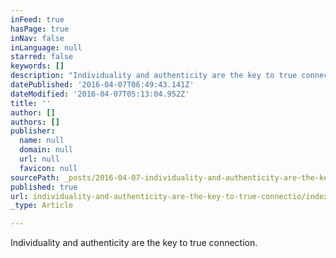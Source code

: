 ```yaml
---
inFeed: true
hasPage: true
inNav: false
inLanguage: null
starred: false
keywords: []
description: "Individuality and authenticity are the key to true connection. \_\_"
datePublished: '2016-04-07T06:49:43.141Z'
dateModified: '2016-04-07T05:13:04.952Z'
title: ''
author: []
authors: []
publisher:
  name: null
  domain: null
  url: null
  favicon: null
sourcePath: _posts/2016-04-07-individuality-and-authenticity-are-the-key-to-true-connectio.md
published: true
url: individuality-and-authenticity-are-the-key-to-true-connectio/index.html
_type: Article

---
```

Individuality and authenticity are the key to true connection.